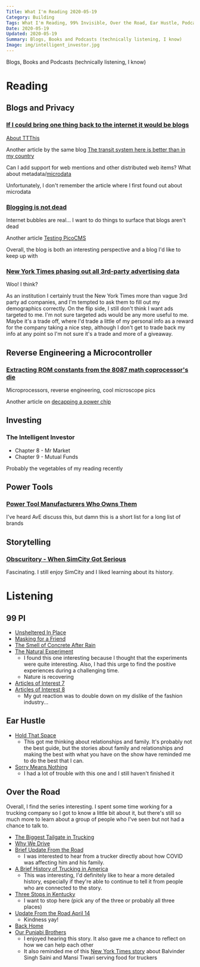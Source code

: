 ```yaml
---
Title: What I'm Reading 2020-05-19
Category: Building
Tags: What I'm Reading, 99% Invisible, Over the Road, Ear Hustle, Podcast, Blogs, Reverse Engineering, Investing, Power Tools, Storytelling
Date: 2020-05-19
Updated: 2020-05-19
Summary: Blogs, Books and Podcasts (technically listening, I know)
Image: img/intelligent_investor.jpg
---
```


Blogs, Books and Podcasts (technically listening, I know)

# Reading

## Blogs and Privacy

### [If I could bring one thing back to the internet it would be blogs](http://tttthis.com/blog/if-i-could-bring-one-thing-back-to-the-internet-it-would-be-blogs)

[About TTThis](http://tttthis.com/about/)

Another article by the same blog [The transit system here is better than in my country](http://tttthis.com/edit/blog/the-transit-system-here-is-better-than-in-my-country)

Can I add support for web mentions and other distributed web items? What
about metadata/[microdata](https://developer.mozilla.org/en-US/docs/Web/HTML/Microdata)

Unfortunately, I don't remember the article where I first found out about microdata

### [Blogging is not dead](https://www.garron.blog/en/blog/blogging.html)

Internet bubbles are real... I want to do things to surface that blogs aren't dead

Another article [Testing PicoCMS](https://www.garron.blog/en/blog/testing-picocms.html)

Overall, the blog is both an interesting perspective and a blog I'd like to keep up with


### [New York Times phasing out all 3rd-party advertising data](https://www.axios.com/new-york-times-advertising-792b3cd6-4bdb-47c3-9817-36601211a79d.html)

Woo! I think? 

As an institution I certainly trust the New York Times more 
than vague 3rd party ad companies, and I'm tempted to ask them to fill 
out my demographics correctly. On the flip side, I still don't think I
want ads targeted to me. I'm not sure targeted ads would be any more
useful to me. Maybe it's a trade off, where I'd trade a little of my 
personal info as a reward for the company taking a nice step, although I 
don't get to trade back my info at any point so I'm not sure it's a trade
and more of a giveaway.

## Reverse Engineering a Microcontroller

### [Extracting ROM constants from the 8087 math coprocessor's die](http://www.righto.com/2020/05/extracting-rom-constants-from-8087-math.html)

Microprocessors, reverse engineering, cool microscope pics

Another article on [decapping a power chip](http://www.righto.com/2020/05/tiny-transformer-inside-decapping.html)

## Investing

### The Intelligent Investor

- Chapter 8 - Mr Market
- Chapter 9 - Mutual Funds

Probably the vegetables of my reading recently

## Power Tools

### [Power Tool Manufacturers Who Owns Them](https://www.protoolreviews.com/news/power-tool-manufacturers-who-owns-them/43632/)

I've heard AvE discuss this, but damn this is a short list for a long list of brands

## Storytelling

### [Obscuritory - When SimCity Got Serious](https://obscuritory.com/sim/when-simcity-got-serious/)

Fascinating. I still enjoy SimCity and I liked learning about its history.


# Listening

## 99 PI

- [Unsheltered In Place](https://99percentinvisible.org/episode/unsheltered-in-place/)
- [Masking for a Friend](https://99percentinvisible.org/episode/masking-for-a-friend/)
- [The Smell of Concrete After Rain](https://99percentinvisible.org/episode/the-smell-of-concrete-after-rain/)
- [The Natural Experiment](https://99percentinvisible.org/episode/the-natural-experiment/)
    - I found this one interesting because I thought that the experiments were
      quite interesting. Also, I had this urge to find the positive experiences
      during a challenging time.
    - Nature is recovering
- [Articles of Interest 7](https://99percentinvisible.org/episode/a-fantasy-of-fashion-articles-of-interest-7/)
- [Articles of Interest 8](https://99percentinvisible.org/episode/knockoffs-articles-of-interest-8/)
    - My gut reaction was to double down on my dislike of the fashion
      industry...

## Ear Hustle

- [Hold That Space](https://www.earhustlesq.com/episodes/2020/4/29/hold-that-space)
    - This got me thinking about relationships and family. It's probably not the
      best guide, but the stories about family and relationships and making the
      best with what you have on the show have reminded me to do the best that I
      can.
- [Sorry Means Nothing](https://www.earhustlesq.com/episodes/2020/4/15/sorry-means-nothing)
    - I had a lot of trouble with this one and I still haven't finished it

## Over the Road

Overall, I find the series interesting. I spent some time working for a trucking
company so I got to know a little bit about it, but there's still so much more
to learn about a group of people who I've seen but not had a chance to talk to.

- [The Biggest Tailgate in Trucking](https://www.overtheroad.fm/episodes/the-biggest-tailgate-in-trucking)
- [Why We Drive](https://www.overtheroad.fm/episodes/why-we-drive)
- [Brief Update From the Road](https://www.overtheroad.fm/episodes/brief-update-from-the-road)
    - I was interested to hear from a trucker directly about how COVID was
      affecting him and his family.
- [A Brief History of Trucking in America](https://www.overtheroad.fm/episodes/a-brief-history-of-trucking-in-america)
    - This was interesting, I'd definitely like to hear a more detailed history,
      especially if they're able to continue to tell it from people who are
      connected to the story.
- [Three Stops in Kentucky](https://www.overtheroad.fm/episodes/three-stops-in-kentucky)
    - I want to stop here (pick any of the three or probably all three places)
- [Update From the Road April 14](https://www.overtheroad.fm/episodes/update-from-the-road-april-14)
    - Kindness yay!
- [Back Home](https://www.overtheroad.fm/episodes/back-home)
- [Our Punjabi Brothers](https://www.overtheroad.fm/episodes/our-punjabi-brothers)
    - I enjoyed hearing this story. It also gave me a chance to reflect on how
      we can help each other
    - It also reminded me of this [New York Times story](https://www.nytimes.com/2019/08/26/dining/punjabi-dhaba-truckers.html) about Balvinder Singh Saini and Mansi Tiwari serving      food for truckers
